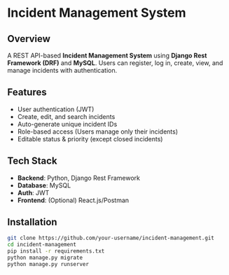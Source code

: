 # Incident Management System

## Overview
A REST API-based **Incident Management System** using **Django Rest Framework (DRF)** and **MySQL**. Users can register, log in, create, view, and manage incidents with authentication.

## Features
- User authentication (JWT)
- Create, edit, and search incidents
- Auto-generate unique incident IDs
- Role-based access (Users manage only their incidents)
- Editable status & priority (except closed incidents)

## Tech Stack
- **Backend**: Python, Django Rest Framework
- **Database**: MySQL
- **Auth**: JWT
- **Frontend**: (Optional) React.js/Postman

## Installation
```sh
git clone https://github.com/your-username/incident-management.git
cd incident-management
pip install -r requirements.txt
python manage.py migrate
python manage.py runserver
